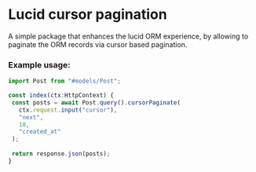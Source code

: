 # Lucid cursor pagination

A simple package that enhances the lucid ORM experience, by allowing to paginate the ORM records via cursor based pagination.


### Example usage:

```ts
import Post from "#models/Post";

const index(ctx:HttpContext) {
 const posts = await Post.query().cursorPaginate(
   ctx.request.input("cursor"),
   "next",
   10,
   "created_at"
 );
 
 return response.json(posts);
}
```
